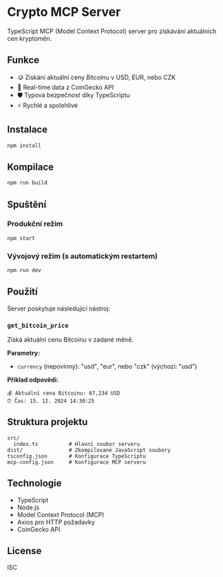 # Crypto MCP Server

TypeScript MCP (Model Context Protocol) server pro získávání aktuálních cen kryptoměn.

## Funkce

- 🪙 Získání aktuální ceny Bitcoinu v USD, EUR, nebo CZK
- 🔄 Real-time data z CoinGecko API
- 🛡️ Typová bezpečnost díky TypeScriptu
- ⚡ Rychlé a spolehlivé

## Instalace

```bash
npm install
```

## Kompilace

```bash
npm run build
```

## Spuštění

### Produkční režim
```bash
npm start
```

### Vývojový režim (s automatickým restartem)
```bash
npm run dev
```

## Použití

Server poskytuje následující nástroj:

### `get_bitcoin_price`
Získá aktuální cenu Bitcoinu v zadané měně.

**Parametry:**
- `currency` (nepovinný): "usd", "eur", nebo "czk" (výchozí: "usd")

**Příklad odpovědi:**
```
💰 Aktuální cena Bitcoinu: 67,234 USD
⏰ Čas: 15. 12. 2024 14:30:25
```

## Struktura projektu

```
src/
  index.ts          # Hlavní soubor serveru
dist/               # Zkompilované JavaScript soubory
tsconfig.json       # Konfigurace TypeScriptu
mcp-config.json     # Konfigurace MCP serveru
```

## Technologie

- TypeScript
- Node.js
- Model Context Protocol (MCP)
- Axios pro HTTP požadavky
- CoinGecko API

## License

ISC 